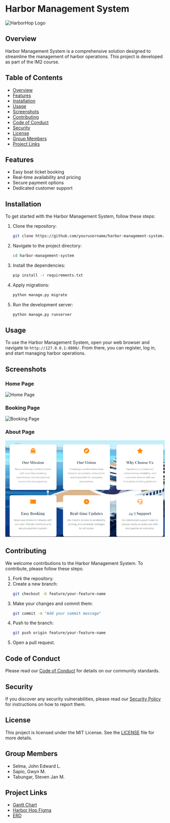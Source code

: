 # Harbor Management System

![HarborHop Logo](https://www.shutterstock.com/image-vector/white-cruise-ship-blue-ocean-600nw-2312579323.jpg)

## Overview
Harbor Management System is a comprehensive solution designed to streamline the management of harbor operations. This project is developed as part of the IM2 course.

## Table of Contents
- [Overview](#overview)
- [Features](#features)
- [Installation](#installation)
- [Usage](#usage)
- [Screenshots](#screenshots)
- [Contributing](#contributing)
- [Code of Conduct](#code-of-conduct)
- [Security](#security)
- [License](#license)
- [Group Members](#group-members)
- [Project Links](#project-links)

## Features
- Easy boat ticket booking
- Real-time availability and pricing
- Secure payment options
- Dedicated customer support

## Installation
To get started with the Harbor Management System, follow these steps:

1. Clone the repository:
    ```sh
    git clone https://github.com/yourusername/harbor-management-system.git
    ```
2. Navigate to the project directory:
    ```sh
    cd harbor-management-system
    ```
3. Install the dependencies:
    ```sh
    pip install -r requirements.txt
    ```
4. Apply migrations:
    ```sh
    python manage.py migrate
    ```
5. Run the development server:
    ```sh
    python manage.py runserver
    ```

## Usage
To use the Harbor Management System, open your web browser and navigate to `http://127.0.0.1:8000/`. From there, you can register, log in, and start managing harbor operations.

## Screenshots
### Home Page
![Home Page]("PICTURES/Home.png")

### Booking Page
![Booking Page](images/booking_page.jpg)

### About Page
![About Page](PICTURES/About.png)

## Contributing
We welcome contributions to the Harbor Management System. To contribute, please follow these steps:

1. Fork the repository.
2. Create a new branch:
    ```sh
    git checkout -b feature/your-feature-name
    ```
3. Make your changes and commit them:
    ```sh
    git commit -m "Add your commit message"
    ```
4. Push to the branch:
    ```sh
    git push origin feature/your-feature-name
    ```
5. Open a pull request.

## Code of Conduct
Please read our [Code of Conduct](CODE_OF_CONDUCT.md) for details on our community standards.

## Security
If you discover any security vulnerabilities, please read our [Security Policy](SECURITY.MD) for instructions on how to report them.

## License
This project is licensed under the MIT License. See the [LICENSE](LICENSE) file for more details.

## Group Members
- Selma, John Edward L.
- Sapio, Gwyn M.
- Tabungar, Steven Jan M.

## Project Links
- [Gantt Chart](https://docs.google.com/spreadsheets/d/1osmFreJpuNJsqo1y8SJziIvYiVPNEUqMjrD1SCjQWvg/edit?gid=0#gid=0)
- [Harbor Hop Figma](https://www.figma.com/design/fEaKTxQBTnwbtAtaRXNcGy/Untitled?node-id=6-282&t=yUtDM0fuRE0mOHqU-1)
- [ERD](https://online.visual-paradigm.com/share.jsp?id=333630353838332d31#diagram:workspace=odcapejy&proj=0&id=1)